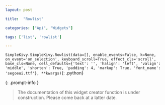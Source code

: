 ```yaml
---
layout: post

title:  "Rowlist"

categories: ["Api", "Widgets"]

tags: ['list', 'rowlist']

---
```

`SimpleKivy.SimpleKivy.Rowlist(data=[], enable_events=False, k=None, on_event='on_selection', keyboard_scroll=True, effect_cls='scroll', base_cls=None, cell_defaults={'text': '', 'halign': 'left', 'valign': 'middle', 'shorten': True, 'padding': 4, 'markup': True, 'font_name': 'segoeui.ttf'}, **kwargs)`{: .python}


{: .prompt-info }

> The documentation of this widget creator function is under construction. Please come back at a latter date.
